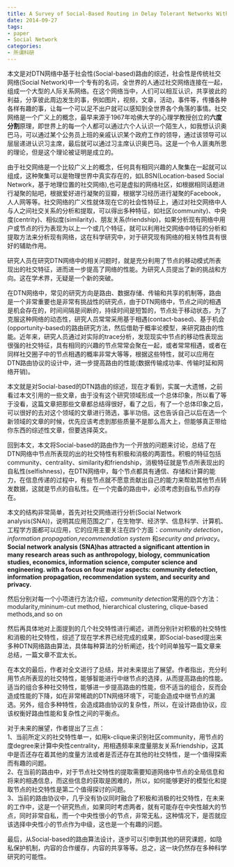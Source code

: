 ```yaml
---
title: A Survey of Social-Based Routing in Delay Tolerant Networks With Positive and Negative Social Effects
date: 2014-09-27
tags:
- paper
- Social Network
categories:
- 所谓科研
---
```


本文是对DTN网络中基于社会性(Social-based)路由的综述，社会性是传统社交网络(Social Network)中一个专有的名词，全世界的人通过社交网络连接在一起，组成一个大型的人际关系网络。在这个网络当中，人们可以相互认识，共享彼此的利益，分享彼此周边发生的事，例如图片，视频，文章，活动，事件等，传播各种各样有趣的事，让每一个可以足不出户就可以感知到全世界各个角落的事情。社交网络是一个广义上的概念，最早来源于1967年哈佛大学的心理学教授创立的**六度分割**原理，即世界上的每一个人都可以通过六个人认识一个陌生人，如我想认识奥巴马，可以通过某个公务员上班的亲戚认识某个政府工作的领导，通过该领导可以层层递进认识习主席，最后就可以通过习主席认识奥巴马。这是一个令人匪夷所思的理论，但是这个理论被证明是成立的。  

由于社交网络是一个比较广义上的概念，任何具有相同兴趣的人聚集在一起就可以组成，这种聚集可以是物理世界中真实存在的，如LBSN(Location-based Social Network，基于地理位置的社交网络),也可是虚拟的网络社区，如根据相同话题进行凝聚的贴吧，根据爱好进行凝聚的豆瓣，根据学习经历进行凝聚的Facebook，人人网等等。社交网络的广义性就体现在它的社会性特征上，通过对社交网络中人与人之间社交关系的分析和提取，可以得出多种特征，如社区(community)、中央度(centrity)、相似度(similarity)、朋友关系(friendship)，如果分析现有网络中用户或节点的行为表现为以上一个或几个特征，就可以利用社交网络中特征的分析和提取方法来分析现有网络，这在科学研究中，对于研究现有网络的相关特性具有很好的辅助作用。  

研究人员在研究DTN网络中的相关问题时，就是充分利用了节点的移动模式所表现出的社交特征，进而进一步提高了网络的性能。为研究人员提出了新的挑战和方向。这在学术界，无疑是一个新的突破。  

在DTN网络中，常见的研究方向是路由、数据存储、传输和共享的机制等，路由是一个非常重要也是非常有挑战性的研究点，由于DTN网络中，节点之间的相遇是机会存在的，时间间隔是间断的，持续时间是短暂的，节点处于移动状态，为了克服这种网络的动态性，研究人员常常采用基于相遇(contact-based)、基于机会(opportunity-based)的路由研究方法，然后借助于概率论模型，来研究路由的性能。近年来，研究人员通过对实际的trace分析，发现现实中节点的移动性表现出很强的社交特征，具有相同的兴趣的节点常常会聚在一起，或者常常相遇，或者在同样社交圈子中的节点相遇的概率非常大等等，根据这些特性，就可以应用在DTN路由协议的设计中，进一步提高路由的性能(数据传输成功率、传输时延和网络开销)。  
 
本文就是对Social-based的DTN路由的综述，现在才看到，实属一大遗憾，之前看过本文引用的一些文章，由于没有这个研究领域形成一个总体印象，所以看了等于没看，这篇文章把那些文章都总结得很好，看了之后，有了一个总体印象之后，可以很好的去对这个领域的文章进行筛选，事半功倍。这也告诉自己以后在选一个新领域的文章的时候，优先应该考虑到那些质量不是那么高大上，但能够真正带给你东西的综述性文章，但要选择英文。 

回到本文，本文将Social-based的路由作为一个开放的问题来讨论，总结了在DTN网络中节点所表现的出的社交特性有积极和消极的两面性。积极的特征包括community、centrality、similarity和friendship，消极特征就是节点所表现出的自私性(selfishness)，在DTN网络中，每个节点都具有通信、存储和计算的能力，在信息传递的过程中，有些节点就不愿意贡献出自己的能力来帮助其他节点转发数据，这就是节点的自私性。在一个完备的路由中，必须考虑到自私节点的存在。  

本文的结构非常简单，首先对社交网络进行分析(Social Network analysis(SNA))，说明其应用范围之广，在生物学、经济学、信息科学、计算机、工程学方面都可以应用，它的应用主要关注在四个方面：*community detection*，*information propagation*,*recommendation system* 和*security and privacy*。  
**Social network analysis (SNA)has attracted a signiﬁcant attention in many research areas such as anthropology, biology, communication studies, economics, information science, computer science and engineering. with a focus on four major aspects: community detection, information propagation, recommendation system, and security and privacy.**  

然后分别对每一个小项进行方法介绍，*community detection*常用的四个方法：modularity,mininum-cut method, hierarchical clustering, clique-based methods,and so on  

然后再具体地对上面提到的几个社交特性进行阐述，进而分别针对积极的社交特性和消极的社交特性，综述了现在学术界已经完成的成果，即Social-based提出来多种DTN网络路由算法，具体每种算法的分析阐述，找个时间单独写一篇文章来总结，一篇文章不宜太长。  

在本文的最后，作者对全文进行了总结，并对未来提出了展望。作者指出，充分利用节点所表现的社交特性，能够智能进行中继节点的选择，从而提高路由的性能。适当的组合多种社交特性，能够进一步提高路由的性能，但不适当的组合，反而会造成性能的下降，如在非常稀疏的DTN网络环境下，可能会造成中继节点的漏选。另外，组合多种特性，会造成路由协议的复杂性，所以，在设计路由协议，应该权衡好路由性能和复杂性之间的平衡点。  

对于未来的展望，作者提出了三点：  
1、当前所定义的社交特性单一，如用k-clique来识别社区community，用节点的度degree来计算中央性centrality，用相遇频率来度量朋友关系friendship，这其中是否还存在着其他的度量方法或者是否还存在其他的社交特性，是一个值得探索而有趣的问题。  
2、在当前的路由中，对于节点社交特性的提取需要知道网络中节点的全局信息和将来的相遇信息，而这些信息的获取是困难的，所以，如何能够更好的模型化和提取节点的社交特性是第二个值得探讨的问题。  
3、当前的路由协议中，几乎没有协议同时融合了积极和消极的社交特性，在未来的工作中，这是一个研究热点，如果同时考虑两者，就有可能存在中央性越大的节点，同时非常自私，而一个中央性很小的节点，非常无私，这种情况下，是否就应该选择中央性小的节点作为中级，这也是一个有趣的问题。  

最后，从Social-based的路由算法设计，逐步可以引申到其他的研究课题，如隐私保护机制，内容的合作缓存，内容的共享等等。总之，这一块仍然存在多种科学研究的可能性。